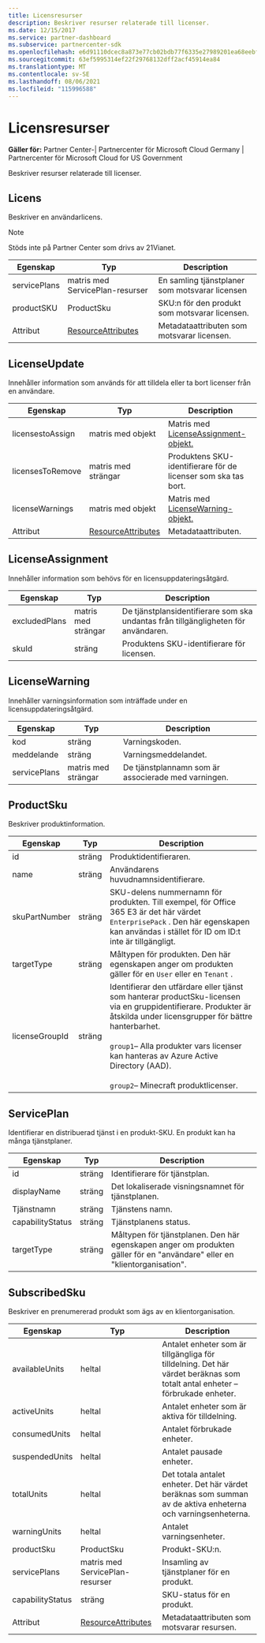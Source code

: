 ```yaml
---
title: Licensresurser
description: Beskriver resurser relaterade till licenser.
ms.date: 12/15/2017
ms.service: partner-dashboard
ms.subservice: partnercenter-sdk
ms.openlocfilehash: e6d91110dcec8a873e77cb02bdb77f6335e27989201ea68eebf904c5159964c5
ms.sourcegitcommit: 63ef5995314ef22f29768132dff2acf45914ea84
ms.translationtype: MT
ms.contentlocale: sv-SE
ms.lasthandoff: 08/06/2021
ms.locfileid: "115996588"
---
```

# <a name="license-resources"></a>Licensresurser

**Gäller för:** Partner Center-| Partnercenter för Microsoft Cloud Germany | Partnercenter för Microsoft Cloud for US Government

Beskriver resurser relaterade till licenser.

## <a name="license"></a>Licens

Beskriver en användarlicens.

>[!NOTE]
>Stöds inte på Partner Center som drivs av 21Vianet.

| Egenskap     | Typ                                                           | Description                                                    |
|--------------|----------------------------------------------------------------|----------------------------------------------------------------|
| servicePlans | matris med ServicePlan-resurser                                 | En samling tjänstplaner som motsvarar licensen |
| productSKU   | ProductSku                                                     | SKU:n för den produkt som motsvarar licensen.        |
| Attribut   | [ResourceAttributes](utility-resources.md#resourceattributes) | Metadataattributen som motsvarar licensen.          |

## <a name="licenseupdate"></a>LicenseUpdate

Innehåller information som används för att tilldela eller ta bort licenser från en användare.

| Egenskap         | Typ                                                           | Description                                               |
|------------------|----------------------------------------------------------------|-----------------------------------------------------------|
| licensestoAssign | matris med objekt                                               | Matris med [LicenseAssignment-objekt.](#licenseassignment) |
| licensesToRemove | matris med strängar                                               | Produktens SKU-identifierare för de licenser som ska tas bort.    |
| licenseWarnings  | matris med objekt                                               | Matris med [LicenseWarning-objekt.](#licensewarning)       |
| Attribut       | [ResourceAttributes](utility-resources.md#resourceattributes) | Metadataattributen.                                  |

## <a name="licenseassignment"></a>LicenseAssignment

Innehåller information som behövs för en licensuppdateringsåtgärd.

| Egenskap      | Typ             | Description                                                                |
|---------------|------------------|----------------------------------------------------------------------------|
| excludedPlans | matris med strängar | De tjänstplansidentifierare som ska undantas från tillgängligheten för användaren. |
| skuId         | sträng           | Produktens SKU-identifierare för licensen.                                |

## <a name="licensewarning"></a>LicenseWarning

Innehåller varningsinformation som inträffade under en licensuppdateringsåtgärd.

| Egenskap     | Typ             | Description                                         |
|--------------|------------------|-----------------------------------------------------|
| kod         | sträng           | Varningskoden.                                   |
| meddelande      | sträng           | Varningsmeddelandet.                                |
| servicePlans | matris med strängar | De tjänstplannamn som är associerade med varningen. |

## <a name="productsku"></a>ProductSku

Beskriver produktinformation.

| Egenskap       | Typ             | Description                                         |
|----------------|------------------|-----------------------------------------------------|
| id             | sträng           | Produktidentifieraren.                             |
| name           | sträng           | Användarens huvudnamnsidentifierare.                      |
| skuPartNumber  | sträng           | SKU-delens nummernamn för produkten. Till exempel, för Office 365 E3 är det här värdet `EnterprisePack` . Den här egenskapen kan användas i stället för ID om ID:t inte är tillgängligt.                |
| targetType     | sträng           | Måltypen för produkten. Den här egenskapen anger om produkten gäller för en `User` eller en `Tenant` .                                                                    |
| licenseGroupId | sträng           | Identifierar den utfärdare eller tjänst som hanterar productSku-licensen via en gruppidentifierare. Produkter är åtskilda under licensgrupper för bättre hanterbarhet.<br/><br/>                                                                                     `group1`– Alla produkter vars licenser kan hanteras av Azure Active Directory (AAD).<br/><br/>                                            `group2`– Minecraft produktlicenser.                                         |

## <a name="serviceplan"></a>ServicePlan

Identifierar en distribuerad tjänst i en produkt-SKU. En produkt kan ha många tjänstplaner.

| Egenskap         | Typ   | Description                                                                                                       |
|------------------|--------|-------------------------------------------------------------------------------------------------------------------|
| id               | sträng | Identifierare för tjänstplan.                                                                                      |
| displayName      | sträng | Det lokaliserade visningsnamnet för tjänstplanen.                                                                  |
| Tjänstnamn      | sträng | Tjänstens namn.                                                                                                 |
| capabilityStatus | sträng | Tjänstplanens status.                                                                      |
| targetType       | sträng | Måltypen för tjänstplanen. Den här egenskapen anger om produkten gäller för en "användare" eller en "klientorganisation". |

## <a name="subscribedsku"></a>SubscribedSku

Beskriver en prenumererad produkt som ägs av en klientorganisation.

| Egenskap         | Typ                                                           | Description                                                                                       |
|------------------|----------------------------------------------------------------|---------------------------------------------------------------------------------------------------|
| availableUnits   | heltal                                                        | Antalet enheter som är tillgängliga för tilldelning. Det här värdet beräknas som totalt antal enheter – förbrukade enheter. |
| activeUnits      | heltal                                                        | Antalet enheter som är aktiva för tilldelning.                                                        |
| consumedUnits    | heltal                                                        | Antalet förbrukade enheter.                                                                     |
| suspendedUnits   | heltal                                                        | Antalet pausade enheter.                                                                    |
| totalUnits       | heltal                                                        | Det totala antalet enheter. Det här värdet beräknas som summan av de aktiva enheterna och varningsenheterna.         |
| warningUnits     | heltal                                                        | Antalet varningsenheter.                                                                      |
| productSku       | ProductSku                                                     | Produkt-SKU:n.                                                                                  |
| servicePlans     | matris med ServicePlan-resurser                                 | Insamling av tjänstplaner för en produkt.                                                     |
| capabilityStatus | sträng                                                         | SKU-status för en produkt.                                                                      |
| Attribut       | [ResourceAttributes](utility-resources.md#resourceattributes) | Metadataattributen som motsvarar resursen.                                            |
